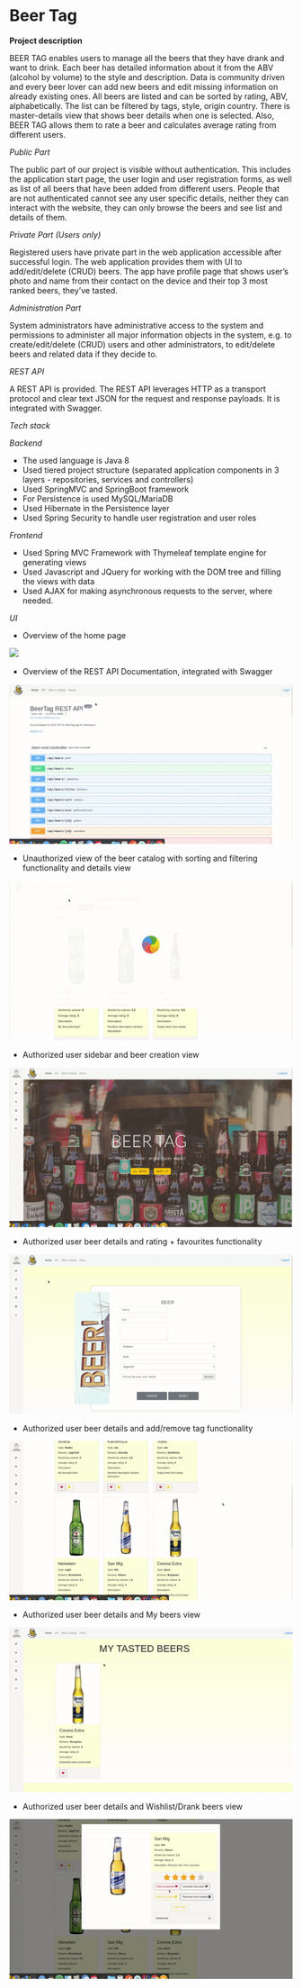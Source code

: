 # Beer Tag

**Project description**

BEER TAG enables users to manage all the beers that they have drank and want to drink.
Each beer has detailed information about it from the ABV (alcohol by volume) to the style and description.
Data is community driven and every beer lover can add new beers and edit missing information on already existing ones.
All beers are listed and can be sorted by rating, ABV, alphabetically. The list can be filtered by tags,
style, origin country.
There is master-details view that shows beer details when one is selected.
Also, BEER TAG allows them to rate a beer and calculates average rating from different users.

*Public Part*

The public part of our project is visible without authentication. This includes the
application start page, the user login and user registration forms, as well as list of all beers that have
been added from different users. People that are not authenticated cannot see any user specific
details, neither they can interact with the website, they can only browse the beers and see list and
details of them.

*Private Part (Users only)*

Registered users have private part in the web application accessible after successful login.
The web application provides them with UI to add/edit/delete (CRUD) beers.
The app have profile page that shows user’s photo and name from their contact on the
device and their top 3 most ranked beers, they’ve tasted.

*Administration Part*

System administrators have administrative access to the system and permissions to
administer all major information objects in the system, e.g. to create/edit/delete (CRUD) users and
other administrators, to edit/delete beers and related data if they decide to.

*REST API*

A REST API is provided.
The REST API leverages HTTP as a transport protocol and clear text JSON for the request and
response payloads. It is integrated with Swagger.

*Tech stack*

*Backend*
* The used language is Java 8
* Used tiered project structure (separated application components in 3 layers - repositories, services and controllers)
* Used SpringMVC and SpringBoot framework
* For Persistence is used MySQL/MariaDB
* Used Hibernate in the Persistence layer
* Used Spring Security to handle user registration and user roles

*Frontend*
* Used Spring MVC Framework with Thymeleaf template engine for generating views
* Used Javascript and JQuery for working with the DOM tree and filling the views with data
* Used AJAX for making asynchronous requests to the server, where needed.


*UI*
* Overview of the home page

![](demo/home.gif)


* Overview of the REST API Documentation, integrated with Swagger


![](demo/swagger.gif)


* Unauthorized view of the beer catalog with sorting and filtering functionality and details view


![](demo/beers-not-auth.gif)


* Authorized user sidebar and beer creation view


![](demo/home-auth.gif)


* Authorized user beer details and rating + favourites functionality


![](demo/rate-beer.gif)


* Authorized user beer details and add/remove tag functionality


![](demo/add-tag.gif)


* Authorized user beer details and My beers view


![](demo/my-beers.gif)


* Authorized user beer details and Wishlist/Drank beers view


![](demo/add-beer-to-wishes.gif)
